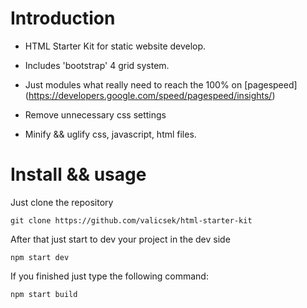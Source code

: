 # Introduction
- HTML Starter Kit for static website develop.
- Includes 'bootstrap' 4 grid system.
- Just modules what really need to reach the 100% on [pagespeed]
(https://developers.google.com/speed/pagespeed/insights/)

- Remove unnecessary css settings
- Minify && uglify css, javascript, html files.

# Install && usage
Just clone the repository
```
git clone https://github.com/valicsek/html-starter-kit
```
After that just start to dev your project in the dev side
```
npm start dev
```

If you finished just type the following command:
```
npm start build
```